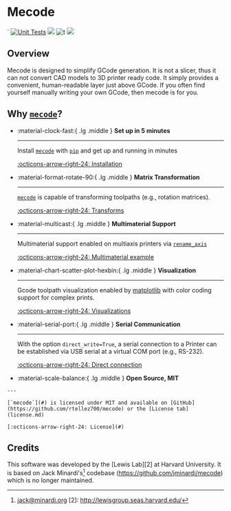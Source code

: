 Mecode
======
  `
[![Unit Tests](https://github.com/rtellez700/mecode/actions/workflows/python-package.yml/badge.svg)](https://github.com/rtellez700/mecode/actions/workflows/python-package.yml) ![](https://img.shields.io/badge/python-3.0+-blue.svg) ![t](https://img.shields.io/badge/status-maintained-yellow.svg) [![](https://img.shields.io/github/license/rtellez700/mecode.svg)](https://github.com/rtellez700/mecode/blob/main/LICENSE.md)

## Overview

Mecode is designed to simplify GCode generation. It is not a slicer, thus it
can not convert CAD models to 3D printer ready code. It simply provides a
convenient, human-readable layer just above GCode. If you often find
yourself manually writing your own GCode, then mecode is for you.

<!-- 
  - gcode generation
  - matrix transformation
  - multimaterial support
  - visualization tools
 -->

## Why [`mecode`](#)?
<div class="grid cards" markdown>

-   :material-clock-fast:{ .lg .middle } __Set up in 5 minutes__

    ---

    Install [`mecode`](#) with [`pip`](#) and get up
    and running in minutes

    [:octicons-arrow-right-24: Installation](/mecode/install)

-   :material-format-rotate-90:{ .lg .middle } __Matrix Transformation__

    ---

    [`mecode`](#) is capable of transforming toolpaths (e.g., rotation matrices).

    [:octicons-arrow-right-24: Transforms](tutorials/matrix-transformations.md)

    
-   :material-multicast:{ .lg .middle } __Multimaterial Support__

    ---

    Multimaterial support enabled on multiaxis printers via [`rename_axis`](/api-reference/mecode/#mecode.main.G.rename_axis)

    [:octicons-arrow-right-24: Multimaterial example](tutorials/multimaterial-printing.md)

-   :material-chart-scatter-plot-hexbin:{ .lg .middle } __Visualization__

    ---

    Gcode toolpath visualization enabled by [matplotlib](https://matplotlib.org/) with color coding support for complex prints.

    [:octicons-arrow-right-24: Visualizations](tutorials/visualization.md)

-   :material-serial-port:{ .lg .middle } __Serial Communication__

    ---

    With the option `direct_write=True`, a serial connection to a Printer can be established via USB serial at a virtual COM port (e.g., RS-232).

    [:octicons-arrow-right-24: Direct connection](tutorials/serial-communication.md)

-    :material-scale-balance:{ .lg .middle } __Open Source, MIT__

    ---

    [`mecode`](#) is licensed under MIT and available on [GitHub](https://github.com/rtellez700/mecode) or the [License tab](license.md)

    [:octicons-arrow-right-24: License](#)

</div>


<!-- ## TODO

- [x] build out multi-nozzle support
    - [x] include multi-nozzle support in view method.
- [ ] add ability to read current status of aerotech
  - [ ] turn off omnicure after aborted runs
- [ ] add support for identifying part bounds and specifying safe post print "parking" -->


## Credits

This software was developed by the [Lewis Lab][2] at Harvard University. It is based on Jack Minardi's[^1] codebase (https://github.com/jminardi/mecode) which is no longer maintained.

[^1]: <jack@minardi.org>
[2]: http://lewisgroup.seas.harvard.edu/